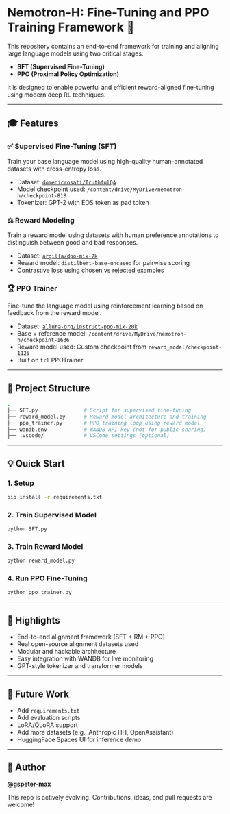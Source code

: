 # Nemotron-H: Fine-Tuning and PPO Training Framework 🤖

This repository contains an end-to-end framework for training and aligning large language models using two critical stages:

* **SFT (Supervised Fine-Tuning)**
* **PPO (Proximal Policy Optimization)**

It is designed to enable powerful and efficient reward-aligned fine-tuning using modern deep RL techniques.

---

## 🎓 Features

### ✅ Supervised Fine-Tuning (SFT)

Train your base language model using high-quality human-annotated datasets with cross-entropy loss.

* Dataset: [`domenicrosati/TruthfulQA`](https://huggingface.co/datasets/domenicrosati/TruthfulQA)
* Model checkpoint used: `/content/drive/MyDrive/nemotron-h/checkpoint-818`
* Tokenizer: GPT-2 with EOS token as pad token

### ⚖️ Reward Modeling

Train a reward model using datasets with human preference annotations to distinguish between good and bad responses.

* Dataset: [`argilla/dpo-mix-7k`](https://huggingface.co/datasets/argilla/dpo-mix-7k)
* Reward model: `distilbert-base-uncased` for pairwise scoring
* Contrastive loss using chosen vs rejected examples

### 🏆 PPO Trainer

Fine-tune the language model using reinforcement learning based on feedback from the reward model.

* Dataset: [`allura-org/instruct-ppo-mix-20k`](https://huggingface.co/datasets/allura-org/instruct-ppo-mix-20k)
* Base + reference model: `/content/drive/MyDrive/nemotron-h/checkpoint-1636`
* Reward model used: Custom checkpoint from `reward_model/checkpoint-1125`
* Built on `trl` PPOTrainer

---

## 🔧 Project Structure

```bash
.
├── SFT.py               # Script for supervised fine-tuning
├── reward_model.py      # Reward model architecture and training
├── ppo_trainer.py       # PPO training loop using reward model
├── wandb.env            # WANDB API key (not for public sharing)
├── .vscode/             # VSCode settings (optional)
```

---

## 💡 Quick Start

### 1. Setup

```bash
pip install -r requirements.txt
```

### 2. Train Supervised Model

```bash
python SFT.py
```

### 3. Train Reward Model

```bash
python reward_model.py
```

### 4. Run PPO Fine-Tuning

```bash
python ppo_trainer.py
```

---

## 🌟 Highlights

* End-to-end alignment framework (SFT + RM + PPO)
* Real open-source alignment datasets used
* Modular and hackable architecture
* Easy integration with WANDB for live monitoring
* GPT-style tokenizer and transformer models

---

## 🚀 Future Work

* Add `requirements.txt`
* Add evaluation scripts
* LoRA/QLoRA support
* Add more datasets (e.g., Anthropic HH, OpenAssistant)
* HuggingFace Spaces UI for inference demo

---

## 🚀 Author

[**@gspeter-max**](https://github.com/gspeter-max)

This repo is actively evolving. Contributions, ideas, and pull requests are welcome!

